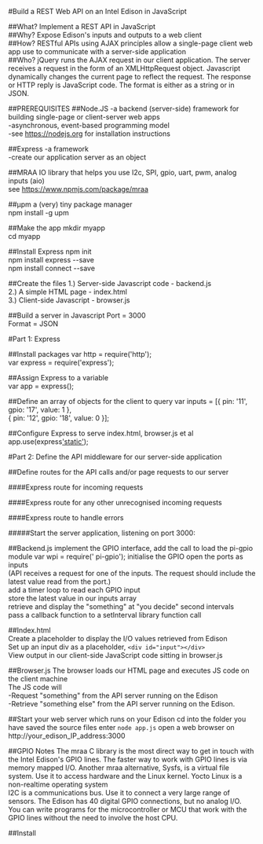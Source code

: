 #Build a REST Web API on an Intel Edison in JavaScript

##What? 
Implement a REST API in JavaScript    
##Why? 
Expose Edison's inputs and outputs to a web client   
##How? 
RESTful APIs using AJAX principles allow a single-page client web app use to communicate with a server-side application    
##Who? 
jQuery runs the AJAX request in our client application. The server receives a request in the form of an XMLHttpRequest object. Javascript dynamically changes the current page to reflect the request. The response or HTTP reply is JavaScript code. The format is either as a string or in JSON.    

##PREREQUISITES
##Node.JS
  -a backend (server-side) framework for building single-page or client-server web apps   
  -asynchronous, event-based programming model    
  -see https://nodejs.org for installation instructions   
  
##Express
  -a framework        
  -create our application server as an object
  
##MRAA
  IO library that helps you use I2c, SPI, gpio, uart, pwm, analog inputs (aio)        
  see https://www.npmjs.com/package/mraa      
  
##µpm 
  a (very) tiny package manager   
  npm install -g upm    
  
##Make the app
mkdir myapp   
cd myapp

##Install Express
npm init    
npm install express --save    
npm install connect --save    

##Create the files
1.) Server-side Javascript code - backend.js    
2.) A simple HTML page - index.html   
3.) Client-side Javascript - browser.js    

##Build a server in Javascript
  Port = 3000        
  Format = JSON

#Part 1: Express

##Install packages
  var http = require('http');          
  var express = require('express');
  
##Assign Express to a variable  
  var app = express();

##Define an array of objects for the client to query
  var inputs = [{ pin: '11', gpio: '17', value: 1 },    
                { pin: '12', gpio: '18', value: 0 }];

##Configure Express to serve index.html, browser.js et al
  app.use(express['static'](__dirname ));
  
#Part 2: Define the API middleware for our server-side application  

##Define routes for the API calls and/or page requests to our server

####Express route for incoming requests

####Express route for any other unrecognised incoming requests

####Express route to handle errors

#####Start the server application, listening on port 3000:

##Backend.js
  implement the GPIO interface, add the call to load the pi-gpio module
  var wpi = require(' pi-gpio');
  initialise the GPIO
  open the ports as inputs    
  (API receives a request for one of the inputs. The request should include the latest value read from the port.)      
  add a timer loop to read each GPIO input    
  store the latest value in our inputs array    
  retrieve and display the "something" at "you decide" second intervals   
  pass a callback function to a setInterval library function call   
  
##Index.html  
  Create a placeholder to display the I/O values retrieved from Edison    
  Set up an input div as a placeholder, `<div id="input"></div>`      
  View output in our client-side JavaScript code sitting in browser.js
    
##Browser.js
  The browser loads our HTML page and executes JS code on the client machine    
  The JS code will    
    -Request "something" from the API server running on the Edison    
    -Retrieve "something else" from the API server running on the Edison.   

##Start your web server which runs on your Edison 
    cd into the folder you have saved the source files
    enter `node app.js`
    open a web browser on http://your_edison_IP_address:3000
    
##GPIO Notes
    The mraa C library is the most direct way to get in touch with the Intel Edison's GPIO lines.
    The faster way to work with GPIO lines is via memory mapped I/O.
    Another mraa alternative, Sysfs, is a virtual file system. Use it to access hardware and the Linux kernel.
    Yocto Linux is a non-realtime operating system  
    I2C is a communications bus. Use it to connect a very large range of sensors. 
    The Edison has 40 digital GPIO connections, but no analog I/O.  
    You can write programs for the microcontroller or MCU that work with the GPIO lines without the need to involve the host CPU.
    
##Install
